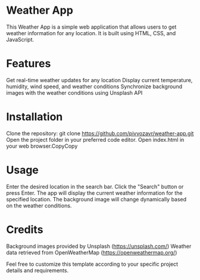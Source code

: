 # Weather App
This Weather App is a simple web application that allows users to get weather information for any location. It is built using HTML, CSS, and JavaScript.

# Features
Get real-time weather updates for any location
Display current temperature, humidity, wind speed, and weather conditions
Synchronize background images with the weather conditions using Unsplash API
# Installation
Clone the repository: git clone https://github.com/pivvozavr/weather-app.git
Open the project folder in your preferred code editor.
Open index.html in your web browser.CopyCopy
# Usage
Enter the desired location in the search bar.
Click the "Search" button or press Enter.
The app will display the current weather information for the specified location.
The background image will change dynamically based on the weather conditions.
# Credits
Background images provided by Unsplash (https://unsplash.com/)
Weather data retrieved from OpenWeatherMap (https://openweathermap.org/)

Feel free to customize this template according to your specific project details and requirements.

